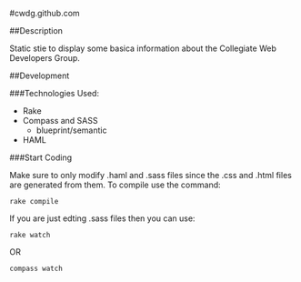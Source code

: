 #cwdg.github.com

##Description

Static stie to display some basica information about the Collegiate Web
Developers Group.

##Development

###Technologies Used:

* Rake
* Compass and SASS
  * blueprint/semantic
* HAML
  
###Start Coding

Make sure to only modify .haml and .sass files since the .css and .html files
are generated from them. To compile use the command:

    rake compile

If you are just edting .sass files then you can use:

    rake watch

OR

    compass watch


